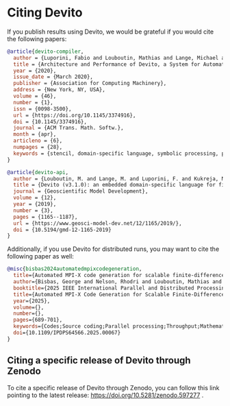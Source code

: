 # Citing Devito

If you publish results using Devito, we would be grateful if you would cite the following papers:

```bibtex
@article{devito-compiler,
  author = {Luporini, Fabio and Louboutin, Mathias and Lange, Michael and Kukreja, Navjot and Witte, Philipp and H\"{u}ckelheim, Jan and Yount, Charles and Kelly, Paul H. J. and Herrmann, Felix J. and Gorman, Gerard J.},
  title = {Architecture and Performance of Devito, a System for Automated Stencil Computation},
  year = {2020},
  issue_date = {March 2020},
  publisher = {Association for Computing Machinery},
  address = {New York, NY, USA},
  volume = {46},
  number = {1},
  issn = {0098-3500},
  url = {https://doi.org/10.1145/3374916},
  doi = {10.1145/3374916},
  journal = {ACM Trans. Math. Softw.},
  month = {apr},
  articleno = {6},
  numpages = {28},
  keywords = {stencil, domain-specific language, symbolic processing, performance optimization, compiler, structured grid, Finite-difference method}
}

@article{devito-api,
  author = {Louboutin, M. and Lange, M. and Luporini, F. and Kukreja, N. and Witte, P. A. and Herrmann, F. J. and Velesko, P. and Gorman, G. J.},
  title = {Devito (v3.1.0): an embedded domain-specific language for finite differences and geophysical exploration},
  journal = {Geoscientific Model Development},
  volume = {12},
  year = {2019},
  number = {3},
  pages = {1165--1187},
  url = {https://www.geosci-model-dev.net/12/1165/2019/},
  doi = {10.5194/gmd-12-1165-2019}
}
```

Additionally, if you use Devito for distributed runs, you may want to cite the following paper as well:

```bibtex
@misc{bisbas2024automatedmpixcodegeneration,
  title={Automated MPI-X code generation for scalable finite-difference solvers},
  author={Bisbas, George and Nelson, Rhodri and Louboutin, Mathias and Luporini, Fabio and Kelly, Paul H.J. and Gorman, Gerard},
  booktitle={2025 IEEE International Parallel and Distributed Processing Symposium (IPDPS)}, 
  title={Automated MPI-X Code Generation for Scalable Finite-Difference Solvers}, 
  year={2025},
  volume={},
  number={},
  pages={689-701},
  keywords={Codes;Source coding;Parallel processing;Throughput;Mathematical models;Hybrid power systems;DSL;Kernel;Tuning;Finite difference methods;DSLs;finite-difference method;symbolic computation;stencil computation;MPI;distributed-memory parallelism;compilation;high-performance computing;CPUs;GPUs},
  doi={10.1109/IPDPS64566.2025.00067}
}
```

## Citing a specific release of Devito through Zenodo

To cite a specific release of Devito through Zenodo, you can follow this link pointing to the latest release:
https://doi.org/10.5281/zenodo.597277 .
